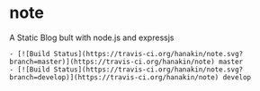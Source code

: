 # note   
A Static Blog bult with node.js and expressjs

	- [![Build Status](https://travis-ci.org/hanakin/note.svg?branch=master)](https://travis-ci.org/hanakin/note) master
	- [![Build Status](https://travis-ci.org/hanakin/note.svg?branch=develop)](https://travis-ci.org/hanakin/note) develop

